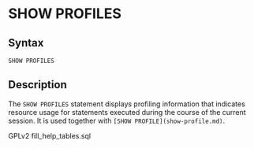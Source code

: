 
# SHOW PROFILES

## Syntax


```
SHOW PROFILES
```

## Description


The `SHOW PROFILES` statement displays profiling information
that indicates resource usage for statements executed during the course of the
current session. It is used together with 
`[SHOW PROFILE](show-profile.md)`.


GPLv2 fill_help_tables.sql

